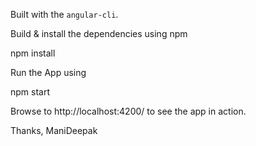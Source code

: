 Built with the `angular-cli`.

Build & install the dependencies using npm

npm install

Run the App using

npm start

Browse to http://localhost:4200/ to see the app in action.

Thanks,
ManiDeepak
